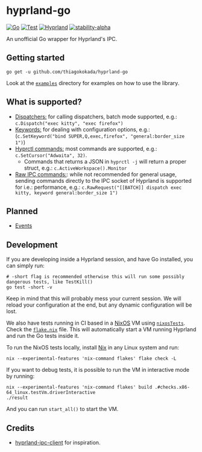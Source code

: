 # hyprland-go

[![Go](https://github.com/thiagokokada/hyprland-go/actions/workflows/go.yml/badge.svg)](https://github.com/thiagokokada/hyprland-go/actions/workflows/go.yml)
[![Test](https://github.com/thiagokokada/hyprland-go/actions/workflows/nix.yaml/badge.svg)](https://github.com/thiagokokada/hyprland-go/actions/workflows/nix.yaml)
[![Hyprland](https://img.shields.io/badge/Made%20for-Hyprland-blue)](https://github.com/hyprwm/Hyprland)
[![stability-alpha](https://img.shields.io/badge/stability-alpha-f4d03f.svg)](https://github.com/mkenney/software-guides/blob/master/STABILITY-BADGES.md#alpha)

An unofficial Go wrapper for Hyprland's IPC.

## Getting started

```
go get -u github.com/thiagokokada/hyprland-go
```

Look at the [`examples`](./examples) directory for examples on how to use the
library.

## What is supported?

- [Dispatchers:](https://wiki.hyprland.org/Configuring/Dispatchers/) for
  calling dispatchers, batch mode supported, e.g.: `c.Dispatch("exec kitty",
  "exec firefox")`
- [Keywords:](https://wiki.hyprland.org/Configuring/Keywords/) for dealing with
  configuration options, e.g.: (`c.SetKeyword("bind SUPER,Q,exec,firefox",
  "general:border_size 1")`)
- [Hyprctl commands:](https://wiki.hyprland.org/Configuring/Using-hyprctl/)
  most commands are supported, e.g.: `c.SetCursor("Adwaita",
  32)`.
  + Commands that returns a JSON in `hyprctl -j` will return a proper struct,
    e.g.: `c.ActiveWorkspace().Monitor`
- [Raw IPC commands:](https://wiki.hyprland.org/IPC/): while not recommended
  for general usage, sending commands directly to the IPC socket of Hyprland is
  supported for i.e.: performance, e.g.: `c.RawRequest("[[BATCH]] dispatch exec
  kitty, keyword general:border_size 1")`

## Planned

- [Events](https://wiki.hyprland.org/Plugins/Development/Event-list/)

## Development

If you are developing inside a Hyprland session, and have Go installed, you can
simply run:

```console
# -short flag is recommended otherwise this will run some possibly dangerous tests, like TestKill()
go test -short -v
```

Keep in mind that this will probably mess your current session. We will reload
your configuration at the end, but any dynamic configuration will be lost.

We also have tests running in CI based in a [NixOS](https://nixos.org/) VM
using [`nixosTests`](https://wiki.nixos.org/wiki/NixOS_VM_tests). Check the
[`flake.nix`](./flake.nix) file. This will automatically start a VM running
Hyprland and run the Go tests inside it.

To run the NixOS tests locally, install [Nix](https://nixos.org/download/) in
any Linux system and run:

```console
nix --experimental-features 'nix-command flakes' flake check -L
```

If you want to debug tests, it is possible to run the VM in interactive mode by
running:

```console
nix --experimental-features 'nix-command flakes' build .#checks.x86-64_linux.testVm.driverInteractive
./result
```

And you can run `start_all()` to start the VM.

## Credits

- [hyprland-ipc-client](https://github.com/labi-le/hyprland-ipc-client) for
inspiration.
